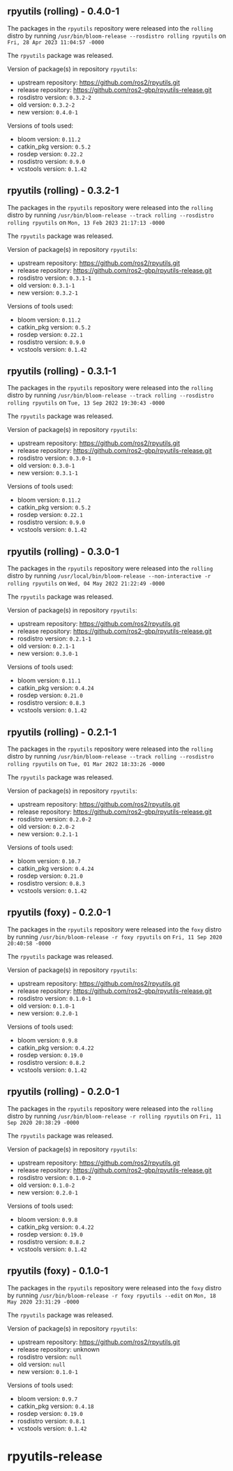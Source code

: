 ## rpyutils (rolling) - 0.4.0-1

The packages in the `rpyutils` repository were released into the `rolling` distro by running `/usr/bin/bloom-release --rosdistro rolling rpyutils` on `Fri, 28 Apr 2023 11:04:57 -0000`

The `rpyutils` package was released.

Version of package(s) in repository `rpyutils`:

- upstream repository: https://github.com/ros2/rpyutils.git
- release repository: https://github.com/ros2-gbp/rpyutils-release.git
- rosdistro version: `0.3.2-2`
- old version: `0.3.2-2`
- new version: `0.4.0-1`

Versions of tools used:

- bloom version: `0.11.2`
- catkin_pkg version: `0.5.2`
- rosdep version: `0.22.2`
- rosdistro version: `0.9.0`
- vcstools version: `0.1.42`


## rpyutils (rolling) - 0.3.2-1

The packages in the `rpyutils` repository were released into the `rolling` distro by running `/usr/bin/bloom-release --track rolling --rosdistro rolling rpyutils` on `Mon, 13 Feb 2023 21:17:13 -0000`

The `rpyutils` package was released.

Version of package(s) in repository `rpyutils`:

- upstream repository: https://github.com/ros2/rpyutils.git
- release repository: https://github.com/ros2-gbp/rpyutils-release.git
- rosdistro version: `0.3.1-1`
- old version: `0.3.1-1`
- new version: `0.3.2-1`

Versions of tools used:

- bloom version: `0.11.2`
- catkin_pkg version: `0.5.2`
- rosdep version: `0.22.1`
- rosdistro version: `0.9.0`
- vcstools version: `0.1.42`


## rpyutils (rolling) - 0.3.1-1

The packages in the `rpyutils` repository were released into the `rolling` distro by running `/usr/bin/bloom-release --track rolling --rosdistro rolling rpyutils` on `Tue, 13 Sep 2022 19:30:43 -0000`

The `rpyutils` package was released.

Version of package(s) in repository `rpyutils`:

- upstream repository: https://github.com/ros2/rpyutils.git
- release repository: https://github.com/ros2-gbp/rpyutils-release.git
- rosdistro version: `0.3.0-1`
- old version: `0.3.0-1`
- new version: `0.3.1-1`

Versions of tools used:

- bloom version: `0.11.2`
- catkin_pkg version: `0.5.2`
- rosdep version: `0.22.1`
- rosdistro version: `0.9.0`
- vcstools version: `0.1.42`


## rpyutils (rolling) - 0.3.0-1

The packages in the `rpyutils` repository were released into the `rolling` distro by running `/usr/local/bin/bloom-release --non-interactive -r rolling rpyutils` on `Wed, 04 May 2022 21:22:49 -0000`

The `rpyutils` package was released.

Version of package(s) in repository `rpyutils`:

- upstream repository: https://github.com/ros2/rpyutils.git
- release repository: https://github.com/ros2-gbp/rpyutils-release.git
- rosdistro version: `0.2.1-1`
- old version: `0.2.1-1`
- new version: `0.3.0-1`

Versions of tools used:

- bloom version: `0.11.1`
- catkin_pkg version: `0.4.24`
- rosdep version: `0.21.0`
- rosdistro version: `0.8.3`
- vcstools version: `0.1.42`


## rpyutils (rolling) - 0.2.1-1

The packages in the `rpyutils` repository were released into the `rolling` distro by running `/usr/bin/bloom-release --track rolling --rosdistro rolling rpyutils` on `Tue, 01 Mar 2022 18:33:26 -0000`

The `rpyutils` package was released.

Version of package(s) in repository `rpyutils`:

- upstream repository: https://github.com/ros2/rpyutils.git
- release repository: https://github.com/ros2-gbp/rpyutils-release.git
- rosdistro version: `0.2.0-2`
- old version: `0.2.0-2`
- new version: `0.2.1-1`

Versions of tools used:

- bloom version: `0.10.7`
- catkin_pkg version: `0.4.24`
- rosdep version: `0.21.0`
- rosdistro version: `0.8.3`
- vcstools version: `0.1.42`


## rpyutils (foxy) - 0.2.0-1

The packages in the `rpyutils` repository were released into the `foxy` distro by running `/usr/bin/bloom-release -r foxy rpyutils` on `Fri, 11 Sep 2020 20:40:58 -0000`

The `rpyutils` package was released.

Version of package(s) in repository `rpyutils`:

- upstream repository: https://github.com/ros2/rpyutils.git
- release repository: https://github.com/ros2-gbp/rpyutils-release.git
- rosdistro version: `0.1.0-1`
- old version: `0.1.0-1`
- new version: `0.2.0-1`

Versions of tools used:

- bloom version: `0.9.8`
- catkin_pkg version: `0.4.22`
- rosdep version: `0.19.0`
- rosdistro version: `0.8.2`
- vcstools version: `0.1.42`


## rpyutils (rolling) - 0.2.0-1

The packages in the `rpyutils` repository were released into the `rolling` distro by running `/usr/bin/bloom-release -r rolling rpyutils` on `Fri, 11 Sep 2020 20:38:29 -0000`

The `rpyutils` package was released.

Version of package(s) in repository `rpyutils`:

- upstream repository: https://github.com/ros2/rpyutils.git
- release repository: https://github.com/ros2-gbp/rpyutils-release.git
- rosdistro version: `0.1.0-2`
- old version: `0.1.0-2`
- new version: `0.2.0-1`

Versions of tools used:

- bloom version: `0.9.8`
- catkin_pkg version: `0.4.22`
- rosdep version: `0.19.0`
- rosdistro version: `0.8.2`
- vcstools version: `0.1.42`


## rpyutils (foxy) - 0.1.0-1

The packages in the `rpyutils` repository were released into the `foxy` distro by running `/usr/bin/bloom-release -r foxy rpyutils --edit` on `Mon, 18 May 2020 23:31:29 -0000`

The `rpyutils` package was released.

Version of package(s) in repository `rpyutils`:

- upstream repository: https://github.com/ros2/rpyutils.git
- release repository: unknown
- rosdistro version: `null`
- old version: `null`
- new version: `0.1.0-1`

Versions of tools used:

- bloom version: `0.9.7`
- catkin_pkg version: `0.4.18`
- rosdep version: `0.19.0`
- rosdistro version: `0.8.1`
- vcstools version: `0.1.42`


# rpyutils-release